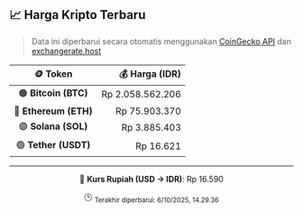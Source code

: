 

<!-- HARGA_KRIPTO -->
## 📈 Harga Kripto Terbaru

> Data ini diperbarui secara otomatis menggunakan [CoinGecko API](https://www.coingecko.com/) dan [exchangerate.host](https://exchangerate.host/)

<div align="center">

| 🪙 Token | 💰 Harga (IDR) |
|:------:|---------------:|
| 🟠 **Bitcoin (BTC)**   | Rp 2.058.562.206 |
| 🔵 **Ethereum (ETH)**  | Rp 75.903.370 |
| 🟣 **Solana (SOL)**    | Rp 3.885.403 |
| 🟢 **Tether (USDT)**   | Rp 16.621 |

---

💱 **Kurs Rupiah (USD → IDR)**: Rp 16.590

🕒 <sub>Terakhir diperbarui: 6/10/2025, 14.29.36</sub>

</div>
<!-- /HARGA_KRIPTO -->